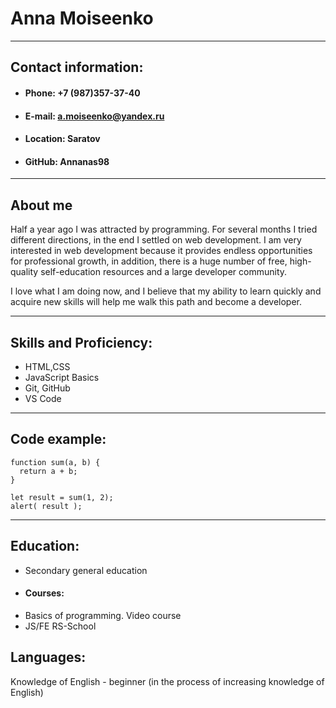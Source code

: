 # Anna Moiseenko
******
## Contact information:
* #### Phone: +7 (987)357-37-40
* #### E-mail: a.moiseenko@yandex.ru
* #### Location: Saratov
* #### GitHub: Annanas98
******
## About me
Half a year ago I was attracted by programming. For several months I tried different directions, in the end I settled on web development. I am very interested in web development because it provides endless opportunities for professional growth,
in addition, there is a huge number of free, high-quality self-education resources and a large developer community. 

I love what I am doing now, and I believe that my ability to learn quickly and acquire new skills will help me walk this path and become a developer.
******
## Skills and Proficiency:
* HTML,CSS
* JavaScript Basics
* Git, GitHub
* VS Code
******
## Code example:
```
function sum(a, b) {
  return a + b;
}

let result = sum(1, 2);
alert( result );
```
******
## Education:
* Secondary general education
* #### Courses:
* Basics of programming. Video course
*  JS/FE RS-School
## Languages:
Knowledge of English - beginner (in the process of increasing knowledge of English)
